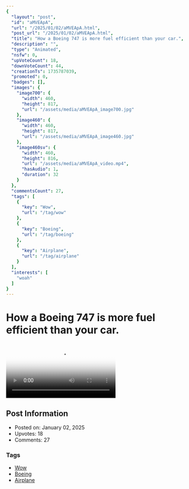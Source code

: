 ```yaml
---
{
  "layout": "post",
  "id": "aMVEApA",
  "url": "/2025/01/02/aMVEApA.html",
  "post_url": "/2025/01/02/aMVEApA.html",
  "title": "How a Boeing 747 is more fuel efficient than your car.",
  "description": "",
  "type": "Animated",
  "nsfw": 0,
  "upVoteCount": 18,
  "downVoteCount": 44,
  "creationTs": 1735787039,
  "promoted": 0,
  "badges": [],
  "images": {
    "image700": {
      "width": 460,
      "height": 817,
      "url": "/assets/media/aMVEApA_image700.jpg"
    },
    "image460": {
      "width": 460,
      "height": 817,
      "url": "/assets/media/aMVEApA_image460.jpg"
    },
    "image460sv": {
      "width": 460,
      "height": 816,
      "url": "/assets/media/aMVEApA_video.mp4",
      "hasAudio": 1,
      "duration": 32
    }
  },
  "commentsCount": 27,
  "tags": [
    {
      "key": "Wow",
      "url": "/tag/wow"
    },
    {
      "key": "Boeing",
      "url": "/tag/boeing"
    },
    {
      "key": "Airplane",
      "url": "/tag/airplane"
    }
  ],
  "interests": [
    "woah"
  ]
}
---
```


# How a Boeing 747 is more fuel efficient than your car.

<video controls playsinline loop poster="/assets/media/aMVEApA_image460.jpg">
  <source src="/assets/media/aMVEApA_video.mp4" type="video/mp4">
  Your browser does not support the video tag.
</video>

## Post Information

- Posted on: January 02, 2025
- Upvotes: 18
- Comments: 27

### Tags

- [Wow](/tag/Wow)
- [Boeing](/tag/Boeing)
- [Airplane](/tag/Airplane)
